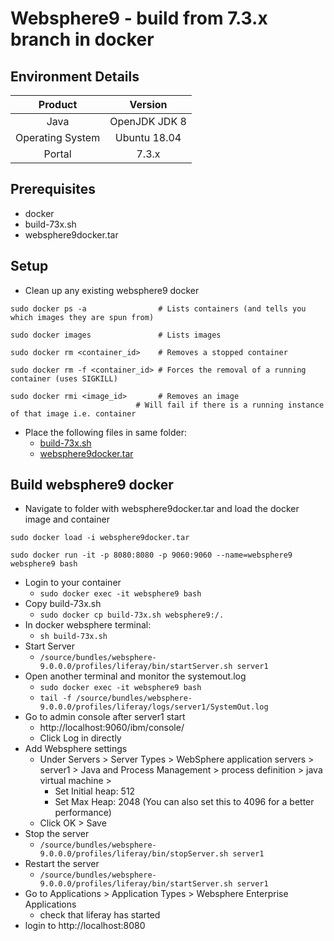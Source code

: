 # Websphere9 - build from 7.3.x branch in docker

## Environment Details

|Product|Version|
|:-----:|:-----:|
|Java|OpenJDK JDK 8|
|Operating System|Ubuntu 18.04|
|Portal| 7.3.x |

## Prerequisites
 * docker
 * build-73x.sh
 * websphere9docker.tar

## Setup

* Clean up any existing websphere9 docker
```
sudo docker ps -a                # Lists containers (and tells you which images they are spun from)

sudo docker images               # Lists images

sudo docker rm <container_id>    # Removes a stopped container

sudo docker rm -f <container_id> # Forces the removal of a running container (uses SIGKILL)

sudo docker rmi <image_id>       # Removes an image
                            # Will fail if there is a running instance of that image i.e. container
```
* Place the following files in same folder:
    * [build-73x.sh](build-73x.sh)
    * [websphere9docker.tar](https://drive.google.com/file/d/1-eWlIqUXHlv4y15igLsYyqu6rWEvwqYe/view?usp=sharing)


## Build websphere9 docker

* Navigate to folder with websphere9docker.tar and load the docker image and container

```
sudo docker load -i websphere9docker.tar

sudo docker run -it -p 8080:8080 -p 9060:9060 --name=websphere9 websphere9 bash
```
* Login to your container
	* `sudo docker exec -it websphere9 bash`
* Copy build-73x.sh
    * `sudo docker cp build-73x.sh websphere9:/.`
* In docker websphere terminal:
    * `sh build-73x.sh`
* Start Server
	* `/source/bundles/websphere-9.0.0.0/profiles/liferay/bin/startServer.sh server1`
* Open another terminal and monitor the systemout.log
	* `sudo docker exec -it websphere9 bash`
	* `tail -f /source/bundles/websphere-9.0.0.0/profiles/liferay/logs/server1/SystemOut.log`
* Go to admin console after server1 start
	* http://localhost:9060/ibm/console/
	* Click Log in directly
* Add Websphere settings
	* Under Servers > Server Types > WebSphere application servers > server1 > Java and Process Management > process definition > java virtual machine >
		* Set Initial heap: 512
		* Set Max Heap: 2048 (You can also set this to 4096 for a better performance)
	* Click OK > Save
* Stop the server
	* `/source/bundles/websphere-9.0.0.0/profiles/liferay/bin/stopServer.sh server1`
* Restart the server
	* `/source/bundles/websphere-9.0.0.0/profiles/liferay/bin/startServer.sh server1`
* Go to Applications > Application Types > Websphere Enterprise Applications
    * check that liferay has started
* login to http://localhost:8080
